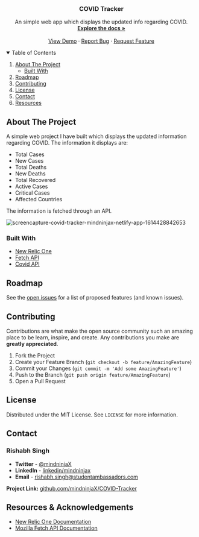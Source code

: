 <!-- PROJECT LOGO -->
<br />
<p align="center">
    <!-- <img src="" alt="Screenshot" width="80" height="80"> -->

  <h3 align="center">COVID Tracker</h3>

  <p align="center">
    An simple web app which displays the updated info regarding COVID.
    <br />
    <!-- Github link -->
    <a href="https://github.com/mindninjaX/COVID-Tracker"><strong>Explore the docs »</strong></a>
    <br />
    <br />
    <a href="https://covid-tracker-mindninjax.netlify.app/">View Demo</a>
    ·
    <a href="https://github.com/mindninjaX/COVID-Tracker/issues">Report Bug</a>
    ·
    <a href="https://github.com/mindninjaX/COVID-Tracker/issues">Request Feature</a>
  </p>
</p>

<!-- TABLE OF CONTENTS -->
<details open="open">
  <summary>Table of Contents</summary>
  <ol>
    <li>
      <a href="#about-the-project">About The Project</a>
      <ul>
        <li><a href="#built-with">Built With</a></li>
      </ul>
    </li>
    <li><a href="#roadmap">Roadmap</a></li>
    <li><a href="#contributing">Contributing</a></li>
    <li><a href="#license">License</a></li>
    <li><a href="#contact">Contact</a></li>
    <li><a href="#resources">Resources</a></li>
  </ol>
</details>

<!-- ABOUT THE PROJECT -->

## About The Project
A simple web project I have built which displays the updated information regarding COVID. 
The information it displays are:
- Total Cases
- New Cases
- Total Deaths
- New Deaths
- Total Recovered
- Active Cases
- Critical Cases
- Affected Countries

The information is fetched through an API.

![screencapture-covid-tracker-mindninjax-netlify-app-1614428842653](https://user-images.githubusercontent.com/59148052/109387113-63337680-7925-11eb-94ca-046b3f9f9fc2.png)



### Built With

- [New Relic One](https://one.newrelic.com/)
- [Fetch API](https://developer.mozilla.org/en-US/docs/Web/API/Fetch_API)
- [Covid API](https://disease.sh/v3/covid-19/all)
<!-- ROADMAP -->

## Roadmap

See the [open issues](https://github.com/othneildrew/Best-README-Template/issues) for a list of proposed features (and known issues).

<!-- CONTRIBUTING -->

## Contributing

Contributions are what make the open source community such an amazing place to be learn, inspire, and create. Any contributions you make are **greatly appreciated**.

1. Fork the Project
2. Create your Feature Branch (`git checkout -b feature/AmazingFeature`)
3. Commit your Changes (`git commit -m 'Add some AmazingFeature'`)
4. Push to the Branch (`git push origin feature/AmazingFeature`)
5. Open a Pull Request

<!-- LICENSE -->

## License

Distributed under the MIT License. See `LICENSE` for more information.

<!-- CONTACT -->

## Contact

### Rishabh Singh
- **Twitter** -  [@mindninjaX](https://twitter.com/mindninjaX)
- **LinkedIn** - [linkedin/mindninjax](https://www.linkedin.com/in/mindninjax/)
- **Email** - rishabh.singh@studentambassadors.com

**Project Link:** [github.com/mindninjaX/COVID-Tracker](https://github.com/mindninjaX/COVID-Tracker)

<!-- ACKNOWLEDGEMENTS -->

## Resources & Acknowledgements

- [New Relic One Documentation](https://docs.newrelic.com/docs/using-new-relic/welcome-new-relic/get-started/introduction-new-relic?utm_source=devto&utm_medium=blog_announcement&utm_campaign=devrel_launch)
- [Mozilla Fetch API Documentation](https://developer.mozilla.org/en-US/docs/Web/API/Fetch_API)